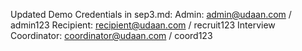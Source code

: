 Updated Demo Credentials in sep3.md:
Admin: admin@udaan.com / admin123
Recipient: recipient@udaan.com / recruit123
Interview Coordinator: coordinator@udaan.com / coord123

